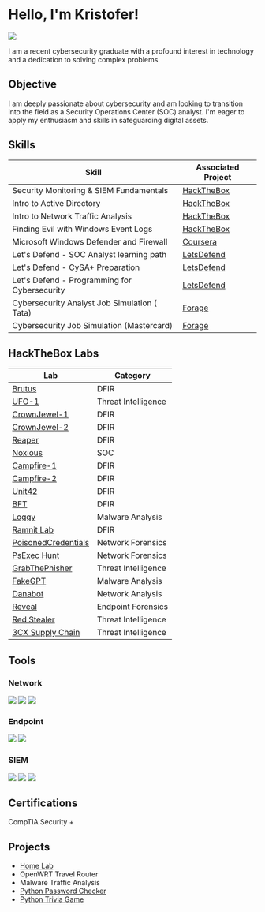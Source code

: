 # Hello, I'm Kristofer!
<a href="https://linkedin.com/in/kristofer-ard-065b4a2a7"><img src="https://img.shields.io/badge/-LinkedIn-0072b1?&style=for-the-badge&logo=linkedin&logoColor=white" /></a>

I am a recent cybersecurity graduate with a profound interest in technology and a dedication to solving complex problems.

## Objective

I am deeply passionate about cybersecurity and am looking to transition into the field as a Security Operations Center (SOC) analyst. I'm eager to apply my enthusiasm and skills in safeguarding digital assets.

## Skills

| Skill                                         | Associated Project         |
|-----------------------------------------------|----------------------------|
| Security Monitoring & SIEM Fundamentals       | <a href="https://academy.hackthebox.com/achievement/badge/d5235de2-b3e3-11ee-bfb6-bea50ffe6cb4">HackTheBox</a>|
| Intro to Active Directory                     | <a href="https://academy.hackthebox.com/achievement/badge/6295ea66-a605-11ee-bfb6-bea50ffe6cb4">HackTheBox</a>|
| Intro to Network Traffic Analysis             | <a href="https://academy.hackthebox.com/achievement/badge/42dda30e-a04e-11ee-bfb6-bea50ffe6cb4">HackTheBox</a>|
| Finding Evil with Windows Event Logs          | <a href="https://academy.hackthebox.com/achievement/badge/a8fd67b1-b7a6-11ee-bfb6-bea50ffe6cb4">HackTheBox</a>|
| Microsoft Windows Defender and Firewall       | <a href="https://coursera.org/share/8f7914da2d6168320ad31bb1e1eb7af1">Coursera</a>|
| Let's Defend - SOC Analyst learning path      | <a href="https://app.letsdefend.io/certificate/show/7af6e227-a184-4ed0-8f3f-f9ad33f8ef31">LetsDefend</a>|
| Let's Defend - CySA+ Preparation              | <a href="https://app.letsdefend.io/certificate/show/8b03f36e-b2fd-4bb2-bffb-54f074d5a145">LetsDefend</a>|
| Let's Defend - Programming for Cybersecurity  | <a href="https://app.letsdefend.io/certificate/show/cfdf2dbc-9b31-4bd4-9a5f-fbecf9ff2060">LetsDefend</a>|
| Cybersecurity Analyst Job Simulation ( Tata) | <a href="https://forage-uploads-prod.s3.amazonaws.com/completion-certificates/Tata/gmf3ypEXBj2wvfQWC_Tata%20Group_xGwmcKGpRQtiSAwoB_1725125020690_completion_certificate.pdf">Forage</a>|
| Cybersecurity Job Simulation (Mastercard) | <a href="https://forage-uploads-prod.s3.amazonaws.com/completion-certificates/mastercard/vcKAB5yYAgvemepGQ_Mastercard_xGwmcKGpRQtiSAwoB_1720122202076_completion_certificate.pdf">Forage</a> |

## HackTheBox Labs

| Lab                                                                               | Category           |
|-----------------------------------------------------------------------------------|--------------------|
| <a href="https://labs.hackthebox.com/achievement/sherlock/1734413/631">Brutus</a> | DFIR               |
| <a href="https://labs.hackthebox.com/achievement/sherlock/1734413/840">UFO-1</a>  | Threat Intelligence|
| <a href="https://labs.hackthebox.com/achievement/sherlock/1734413/751">CrownJewel-1</a> | DFIR |
| <a href="https://labs.hackthebox.com/achievement/sherlock/1734413/750">CrownJewel-2</a> | DFIR |
| <a href="https://labs.hackthebox.com/achievement/sherlock/1734413/749">Reaper</a> | DFIR |
| <a href="https://labs.hackthebox.com/achievement/sherlock/1734413/747">Noxious</a> | SOC |
| <a href="https://labs.hackthebox.com/achievement/sherlock/1734413/737">Campfire-1</a> | DFIR |
| <a href="https://labs.hackthebox.com/achievement/sherlock/1734413/736">Campfire-2</a> | DFIR |
| <a href="https://labs.hackthebox.com/achievement/sherlock/1734413/632">Unit42</a> | DFIR |
| <a href="https://labs.hackthebox.com/achievement/sherlock/1734413/633">BFT</a> | DFIR |
| <a href="https://labs.hackthebox.com/achievement/sherlock/1734413/765">Loggy</a> | Malware Analysis |
| <a href="https://cyberdefenders.org/blueteam-ctf-challenges/progress/ActiveKlutch/159/">Ramnit Lab</a> | DFIR |
| <a href="https://cyberdefenders.org/blueteam-ctf-challenges/progress/ActiveKlutch/146">PoisonedCredentials</a> | Network Forensics |
| <a href="https://cyberdefenders.org/blueteam-ctf-challenges/progress/ActiveKlutch/143/">PsExec Hunt</a> | Network Forensics |
| <a href="https://cyberdefenders.org/blueteam-ctf-challenges/progress/ActiveKlutch/95/">GrabThePhisher</a> | Threat Intelligence |
| <a href="https://cyberdefenders.org/blueteam-ctf-challenges/progress/ActiveKlutch/213/">FakeGPT</a> | Malware Analysis |
| <a href="https://cyberdefenders.org/blueteam-ctf-challenges/progress/ActiveKlutch/205/">Danabot</a> | Network Analysis |
| <a href="https://cyberdefenders.org/blueteam-ctf-challenges/progress/ActiveKlutch/192/">Reveal</a> | Endpoint Forensics |
| <a href="https://cyberdefenders.org/blueteam-ctf-challenges/progress/ActiveKlutch/184/">Red Stealer</a> | Threat Intelligence |
| <a href="https://cyberdefenders.org/blueteam-ctf-challenges/progress/ActiveKlutch/180/ ">3CX Supply Chain</a> | Threat Intelligence |

## Tools

### Network
<div>
    <img src="https://img.shields.io/badge/-Wireshark-1679A7?&style=for-the-badge&logo=Wireshark&logoColor=white" />
    <img src="https://img.shields.io/badge/-Suricata-EF3B2D?&style=for-the-badge&logo=Suricata&logoColor=white" />
    <img src="https://img.shields.io/badge/-Zeek-777BB4?&style=for-the-badge&logo=Zeek&logoColor=white" />
</div>

### Endpoint
<div>
    <img src="https://img.shields.io/badge/-Microsoft_Defender_for_Endpoint-00A4EF?&style=for-the-badge&logo=Microsoft&logoColor=white" />
    <img src="https://img.shields.io/badge/-Velociraptor-4B275F?&style=for-the-badge&logo=Velociraptor&logoColor=white" />
</div>

### SIEM
<div>
    <img src="https://img.shields.io/badge/-Microsoft_Sentinel-0078D4?&style=for-the-badge&logo=Microsoft&logoColor=white" />
    <img src="https://img.shields.io/badge/-Splunk-000000?&style=for-the-badge&logo=Splunk&logoColor=white" />
    <img src="https://img.shields.io/badge/-Elastic-005571?&style=for-the-badge&logo=Elastic&logoColor=white" />
</div>

## Certifications
<div>
    CompTIA Security +
<!-- <img src="https://img.shields.io/badge/-Security%2B-FF0000?&style=for-the-badge&logo=CompTIA&logoColor=white" />
<img src="https://img.shields.io/badge/-Network%2B-007ACC?&style=for-the-badge&logo=CompTIA&logoColor=white" />
<img src="https://img.shields.io/badge/-A%2B-4D4D4D?&style=for-the-badge&logo=CompTIA&logoColor=white" />
<img src="https://img.shields.io/badge/-CDSA-006400?&style=for-the-badge&logoColor=white" />
<img src="https://img.shields.io/badge/-CCD-000080?&style=for-the-badge&logoColor=white" /> -->
</div>

## Projects
- <a href="https://github.com/ArdKristofer/homelab">Home Lab</a>
- OpenWRT Travel Router
- Malware Traffic Analysis
- <a href="https://github.com/ArdKristofer/passwordChecker">Python Password Checker</a>
- <a href="https://github.com/ArdKristofer/triviaGame">Python Trivia Game</a>
